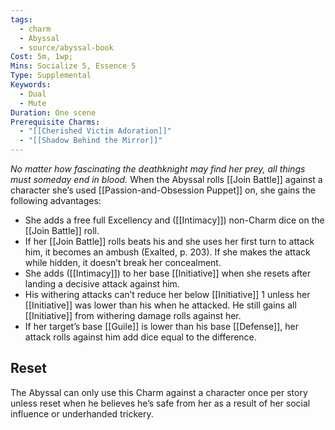 ```yaml
---
tags:
  - charm
  - Abyssal
  - source/abyssal-book
Cost: 5m, 1wp; 
Mins: Socialize 5, Essence 5
Type: Supplemental
Keywords:
  - Dual
  - Mute
Duration: One scene
Prerequisite Charms:
  - "[[Cherished Victim Adoration]]"
  - "[[Shadow Behind the Mirror]]"
---
```

*No matter how fascinating the deathknight may find her prey, all things must someday end in blood.*
When the Abyssal rolls [[Join Battle]] against a character she’s used [[Passion-and-Obsession Puppet]] on, she gains the following advantages:
 - She adds a free full Excellency and ([[Intimacy]]) non-Charm dice on the [[Join Battle]] roll.
 - If her [[Join Battle]] rolls beats his and she uses her first turn to attack him, it becomes an ambush (Exalted, p. 203). If she makes the attack while hidden, it doesn’t break her concealment.
 - She adds ([[Intimacy]]) to her base [[Initiative]] when she resets after landing a decisive attack against him.
 - His withering attacks can’t reduce her below [[Initiative]] 1 unless her [[Initiative]] was lower than his when he attacked. He still gains all [[Initiative]] from withering damage rolls against her.
 - If her target’s base [[Guile]] is lower than his base [[Defense]], her attack rolls against him add dice equal to the difference.
## Reset 
The Abyssal can only use this Charm against a character once per story unless reset when he believes he’s safe from her as a result of her social influence or underhanded trickery.